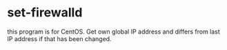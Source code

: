 # set-firewalld

this program is for CentOS.
Get own global IP address and differs from last IP address if that has been changed.
